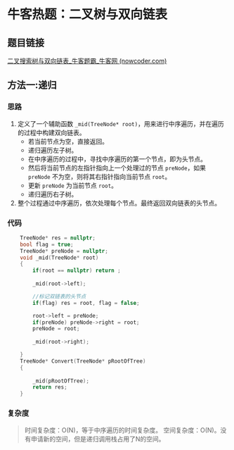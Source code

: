 # 牛客热题：二叉树与双向链表

## 题目链接

[二叉搜索树与双向链表_牛客题霸_牛客网 (nowcoder.com)](https://www.nowcoder.com/practice/947f6eb80d944a84850b0538bf0ec3a5?tpId=295&tqId=23253&ru=/exam/oj&qru=/ta/format-top101/question-ranking&sourceUrl=%2Fexam%2Foj)

## 方法一:递归

### 思路

1. 定义了一个辅助函数 `_mid(TreeNode* root)`，用来进行中序遍历，并在遍历的过程中构建双向链表。
   - 若当前节点为空，直接返回。
   - 递归遍历左子树。
   - 在中序遍历的过程中，寻找中序遍历的第一个节点，即为头节点。
   - 然后将当前节点的左指针指向上一个处理过的节点 `preNode`，如果 `preNode` 不为空，则将其右指针指向当前节点 `root`。
   - 更新 `preNode` 为当前节点 `root`。
   - 递归遍历右子树。
2. 整个过程通过中序遍历，依次处理每个节点。最终返回双向链表的头节点。

### 代码

```cpp
	TreeNode* res = nullptr;
	bool flag = true;
	TreeNode* preNode = nullptr;
	void _mid(TreeNode* root)
	{
		if(root == nullptr) return ;
		
		_mid(root->left);

		//标记双链表的头节点
		if(flag) res = root, flag = false;

		root->left = preNode;
		if(preNode) preNode->right = root;
		preNode = root;
		
		_mid(root->right); 

	}
    TreeNode* Convert(TreeNode* pRootOfTree) 
	{
		
		_mid(pRootOfTree);
		return res;
    }
```

### 复杂度

> 时间复杂度：O(N)，等于中序遍历的时间复杂度。
> 空间复杂度：O(N)。没有申请新的空间，但是递归调用栈占用了N的空间。